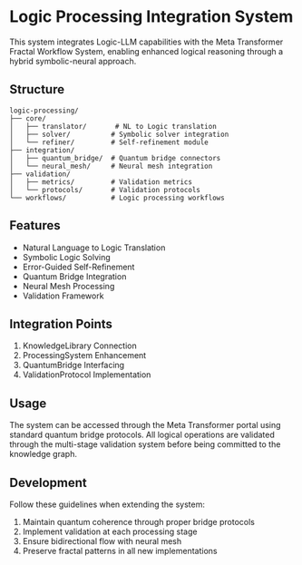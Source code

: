 # Logic Processing Integration System

This system integrates Logic-LLM capabilities with the Meta Transformer Fractal Workflow System, enabling enhanced logical reasoning through a hybrid symbolic-neural approach.

## Structure

```
logic-processing/
├── core/
│   ├── translator/       # NL to Logic translation
│   ├── solver/          # Symbolic solver integration
│   └── refiner/         # Self-refinement module
├── integration/
│   ├── quantum_bridge/  # Quantum bridge connectors
│   └── neural_mesh/     # Neural mesh integration
├── validation/
│   ├── metrics/         # Validation metrics
│   └── protocols/       # Validation protocols
└── workflows/           # Logic processing workflows
```

## Features

- Natural Language to Logic Translation
- Symbolic Logic Solving
- Error-Guided Self-Refinement
- Quantum Bridge Integration
- Neural Mesh Processing
- Validation Framework

## Integration Points

1. KnowledgeLibrary Connection
2. ProcessingSystem Enhancement
3. QuantumBridge Interfacing
4. ValidationProtocol Implementation

## Usage

The system can be accessed through the Meta Transformer portal using standard quantum bridge protocols. All logical operations are validated through the multi-stage validation system before being committed to the knowledge graph.

## Development

Follow these guidelines when extending the system:
1. Maintain quantum coherence through proper bridge protocols
2. Implement validation at each processing stage
3. Ensure bidirectional flow with neural mesh
4. Preserve fractal patterns in all new implementations
